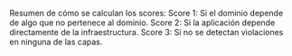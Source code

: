 Resumen de cómo se calculan los scores:
Score 1: Si el dominio depende de algo que no pertenece al dominio.
Score 2: Si la aplicación depende directamente de la infraestructura.
Score 3: Si no se detectan violaciones en ninguna de las capas.